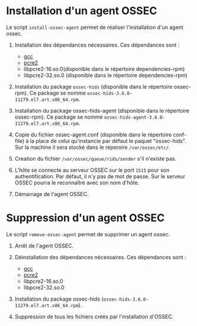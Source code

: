 # Installation d'un agent OSSEC

Le script `install-ossec-agent` permet de réaliser l'installation d'un agent ossec.
	
1. Installation des dépendances nécessaires. Ces dépendances sont :
	- [gcc](https://gcc.gnu.org/)
	- [pcre2](https://www.pcre.org/current/doc/html/pcre2.html)
	- libpcre2-16.so.0(disponible dans le répertoire dependencies-rpm)
	- libpcre2-32.so.0 (disponible dans le répertoire dependencies-rpm)

2. Installation du package `ossec-hids` (disponible dans le répertoire ossec-rpm). Ce package se nomme `ossec-hids-3.6.0-11279.el7.art.x86_64.rpm`.

3. Installation du package ossec-hids-agent (disponible dans le répertoire ossec-rpm). Ce package se nomme `ossec-hids-agent-3.6.0-11279.el7.art.x86_64.rpm`.

4. Copie du fichier ossec-agent.conf (disponible dans le répertoire conf-file) à la place de celui qu'instancie par défaut le paquet "ossec-hids". Sur la machine il sera stocké dans le réperoire `/var/ossec/etc/`.

5. Creation du fichier `/var/ossec/queue/rids/sender` s'il n'existe pas.

6. L'hôte se connecte au serveur OSSEC sur le port `1515` pour son authentification. Par défaut, il n'y pas de mot de passe. Sur le serveur OSSEC pourra le reconnaître avec son nom d'hôte.

7. Démarrage de l'agent OSSEC.
	
# Suppression d'un agent OSSEC 

Le script `remove-ossec-agent` permet de supprimer un agent ossec.

1. Arrêt de l'agent OSSEC.

2. Déinstallation des dépendances nécessaires. Ces dépendances sont :
	- [gcc](https://gcc.gnu.org/)
	- [pcre2](https://www.pcre.org/current/doc/html/pcre2.html)
	- libpcre2-16.so.0
	- libpcre2-32.so.0
	
3. Installation du package ossec-hids (`ossec-hids-3.6.0-11279.el7.art.x86_64.rpm`).

4. Suppression de tous les fichiers créés par l'installation d'OSSEC.

